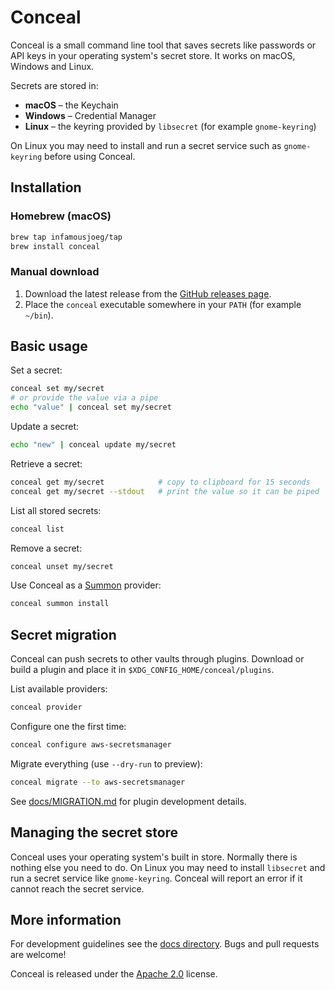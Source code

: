 # Conceal

Conceal is a small command line tool that saves secrets like passwords or API keys in your operating system's secret store. It works on macOS, Windows and Linux.

Secrets are stored in:

- **macOS** – the Keychain
- **Windows** – Credential Manager
- **Linux** – the keyring provided by `libsecret` (for example `gnome-keyring`)

On Linux you may need to install and run a secret service such as `gnome-keyring` before using Conceal.

## Installation

### Homebrew (macOS)

```bash
brew tap infamousjoeg/tap
brew install conceal
```

### Manual download

1. Download the latest release from the [GitHub releases page](https://github.com/infamousjoeg/conceal/releases).
2. Place the `conceal` executable somewhere in your `PATH` (for example `~/bin`).

## Basic usage

Set a secret:

```bash
conceal set my/secret
# or provide the value via a pipe
echo "value" | conceal set my/secret
```

Update a secret:

```bash
echo "new" | conceal update my/secret
```

Retrieve a secret:

```bash
conceal get my/secret            # copy to clipboard for 15 seconds
conceal get my/secret --stdout   # print the value so it can be piped
```

List all stored secrets:

```bash
conceal list
```

Remove a secret:

```bash
conceal unset my/secret
```

Use Conceal as a [Summon](https://cyberark.github.io/summon) provider:

```bash
conceal summon install
```

## Secret migration

Conceal can push secrets to other vaults through plugins. Download or build a
plugin and place it in `$XDG_CONFIG_HOME/conceal/plugins`.

List available providers:

```bash
conceal provider
```

Configure one the first time:

```bash
conceal configure aws-secretsmanager
```

Migrate everything (use `--dry-run` to preview):

```bash
conceal migrate --to aws-secretsmanager
```

See [docs/MIGRATION.md](docs/MIGRATION.md) for plugin development details.

## Managing the secret store

Conceal uses your operating system's built in store. Normally there is nothing else you need to do. On Linux you may need to install `libsecret` and run a secret service like `gnome-keyring`. Conceal will report an error if it cannot reach the secret service.

## More information

For development guidelines see the [docs directory](docs/). Bugs and pull requests are welcome!

Conceal is released under the [Apache 2.0](LICENSE) license.
